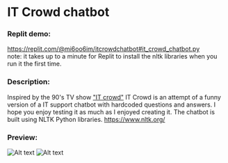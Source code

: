 # IT Crowd chatbot

### Replit demo:
https://replit.com/@mi6oo6im/itcrowdchatbot#it_crowd_chatbot.py <br>
note: it takes up to a minute for Replit to install the nltk libraries when you run it the first time.

### Description:
Inspired by the 90's TV show ["IT crowd"](https://www.youtube.com/watch?v=wSAtLkuuNJE) IT Crowd is an attempt of a funny version of a IT
support chatbot with hardcoded questions and answers. I hope you enjoy testing it as much as I enjoyed creating it. The chatbot is built using NLTK Python libraries. https://www.nltk.org/

### Preview:
![Alt text](https://github.com/mi6oo6im/my_python_training/blob/main/training_projects/it_crowd_chatbot/it_crowd_chatbot.png)
![Alt text](https://github.com/mi6oo6im/my_python_training/blob/main/training_projects/it_crowd_chatbot/it_crowd_chatbot_replit.png)
